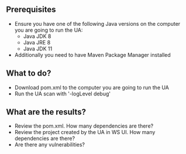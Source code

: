 ## Prerequisites
* Ensure you have one of the following Java versions on the computer you are going to run the UA: 
  * Java JDK 8
  * Java JRE 8
  * Java JDK 11
* Additionally you need to have Maven Package Manager installed 

## What to do?
* Download pom.xml to the computer you are going to run the UA
* Run the UA scan with '-logLevel debug' 

## What are the results?
* Review the pom.xml. How many dependencies are there?
* Review the project created by the UA in WS UI. How many dependencies are there?
* Are there any vulnerabilities?
